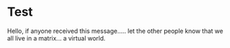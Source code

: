 # Test
 Hello, if anyone received this message..... let the other people know that we all live in a matrix... a virtual world.
